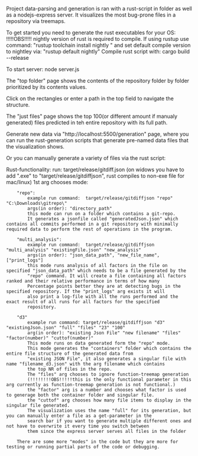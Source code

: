 Project data-parsing and generation is ran with a rust-script in folder as well as a nodejs-express server.
It visualizes the most bug-prone files in a repository via treemaps.

To get started you need to generate the rust executables for your OS:
!!!!!OBS!!!!! nightly version of rust is required to compile. If using rustup use command: "rustup toolchain install nightly " and set default compile version to nightley via: "rustup default nightly"
Compile rust script with: cargo build --release

To start server: node server.js

The "top folder" page shows the contents of the repository folder by folder prioritized by its contents values.

Click on the rectangles or enter a path in the top field to navigate the structure.

The "just files" page shows the top 100(or different amount if manualy generated) files predicted in teh entire repository with its full path.

Generate new data via "http://localhost:5500/generation" page, where you can run the rust-generation scripts that generate pre-named data files that the visualization shows.

Or you can manually generate a variety of files via the rust script:

Rust-functionality:
run: target/release/gitdiff.json
    (on widows you have to add ".exe" to "target/release/gitdiffjson", rust compiles to non-exe file for mac/linux)
    1st arg chooses mode:

        "repo":
            example run command:  target/release/gitdiffjson "repo" "C:\Downloads\gitrepo\"
            args(in order): "directory_path"
            this mode can run on a folder which contains a git-repo.
            It generates a jsonfile called "generatedJson.json" which contains all commits performed in a git repository with minimally required data to perform the rest of operations in the program.

        "multi_analysis":
            example run command:  target/release/gitdiffjson "multi_analysis" "existingFile.json" "new_analysis"
            args(in order): "json_data_path", "new_file_name", ["print_logs"]
            this mode runs analysis of all factors in the file on specified "json_data_path" which needs to be a file generated by the
            "repo" command. It will create a file containing all factors ranked and their relative performance in terms of how many
            Percentage points better they are at detecting bugs in the specified repository. If the "print_logs" arg exists it will
            also print a log-file with all the runs performed and the exact result of all runs for all factors for the specified
            repository.

        "d3"
            example run command: target/release/gitdiffjson "d3" "existingJson.json" "full" "files" "23" "100"
            arg(in order): "existing Json File" "new filename" "files" "factor(number)" "cuttof(number)"
            This mode runs on data generated form the "repo" mode.
            This mode generates the "containers" folder which contains the entire file structure of the generated data from
            "existing JSON File", it also generates a singular file with name "filename_d3.json" with the arg filename which contains
            the top NR of files in the repo.
            The "files" arg chooses to ignore function-treemap generation
            (!!!!!!!!OBS!!!!!this is the only functional parameter in this arg currently as function-treemap generation is not functional.)
            the "factor" arg is a number and chooses what factor is used to generage both the container folder and singular file.
            the "cuttof" arg chooses how many file items to display in the singular file generated.
            The visualization uses the name "full" for its generation, but you can manually enter a file as a get-parameter in the
            search bar if you want to generate multiple different ones and not have to overwrite it every time you switch between
            them since the express server serves all files in the folder

        There are some more "modes" in the code but they are more for testing or running partial parts of the code or debugging.

